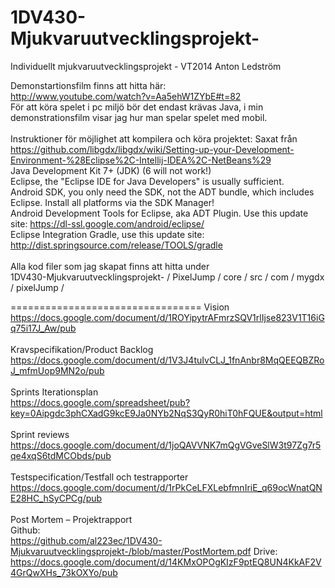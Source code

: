 1DV430-Mjukvaruutvecklingsprojekt-
==================================
Individuellt mjukvaruutvecklingsprojekt - VT2014 Anton Ledström

Demonstartionsfilm finns att hitta här: <br>
http://www.youtube.com/watch?v=Aa5ehW1ZYbE#t=82
<br>
För att köra spelet i pc miljö bör det endast krävas Java, i min demonstrationsfilm visar jag hur man spelar spelet med mobil. 
<br><br>
Instruktioner för möjlighet att kompilera och köra projektet:
Saxat från <br>
https://github.com/libgdx/libgdx/wiki/Setting-up-your-Development-Environment-%28Eclipse%2C-Intellij-IDEA%2C-NetBeans%29<br>
Java Development Kit 7+ (JDK) (6 will not work!) <br>
Eclipse, the "Eclipse IDE for Java Developers" is usually sufficient.<br>
Android SDK, you only need the SDK, not the ADT bundle, which includes Eclipse. Install all platforms via the SDK Manager!<br>
Android Development Tools for Eclipse, aka ADT Plugin. Use this update site: https://dl-ssl.google.com/android/eclipse/<br>
Eclipse Integration Gradle, use this update site: http://dist.springsource.com/release/TOOLS/gradle<br>
<br>
Alla kod filer som jag skapat finns att hitta under <br>
1DV430-Mjukvaruutvecklingsprojekt- / PixelJump / core / src / com / mygdx / pixelJump / <br>

=================================
Vision <br>
https://docs.google.com/document/d/1ROYipytrAFmrzSQV1rlIjse823V1T16iGq75i17J_Aw/pub
<br><br>
Kravspecifikation/Product Backlog<br>
https://docs.google.com/document/d/1V3J4tuIvCLJ_1fnAnbr8MqQEEQBZRoJ_mfmUop9MN2o/pub
<br><br>
Sprints Iterationsplan<br>
https://docs.google.com/spreadsheet/pub?key=0Aipgdc3phCXadG9kcE9Ja0NYb2NqS3QyR0hiT0hFQUE&output=html
<br><br>
Sprint reviews<br>
https://docs.google.com/document/d/1joQAVVNK7mQgVGveSlW3t97Zg7r5qe4xqS6tdMCObds/pub
<br><br>
Testspecification/Testfall och testrapporter<br>
https://docs.google.com/document/d/1rPkCeLFXLebfmnIriE_q69ocWnatQNE28HC_hSyCPCg/pub
<br><br>
Post Mortem – Projektrapport<br>
Github:<br>
https://github.com/al223ec/1DV430-Mjukvaruutvecklingsprojekt-/blob/master/PostMortem.pdf
Drive:<br>
https://docs.google.com/document/d/14KMxOPOgKIzF9ptEQ8UN4KkAF2V4GrQwXHs_73kOXYo/pub
